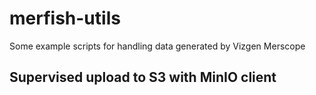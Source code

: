 # merfish-utils
Some example scripts for handling data generated by Vizgen Merscope

## Supervised upload to S3 with MinIO client
